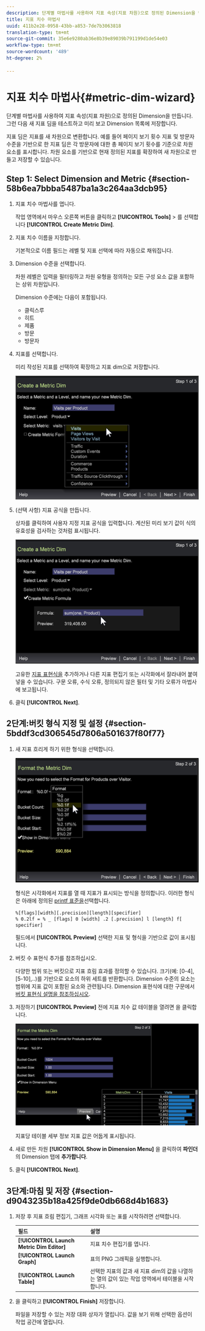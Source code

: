 ```yaml
---
description: 단계별 마법사를 사용하여 지표 속성(지표 차원)으로 정의된 Dimension을 만듭니다. 그런 다음 새 지표 딤을 테스트하고 미리 보고 Dimension 목록에 저장합니다.
title: 지표 치수 마법사
uuid: 411b2e28-0958-43bb-a853-7de7b3063818
translation-type: tm+mt
source-git-commit: 35e6e9280ab36e8b39e89039b791199d1de54e03
workflow-type: tm+mt
source-wordcount: '489'
ht-degree: 2%

---
```



# 지표 치수 마법사{#metric-dim-wizard}

단계별 마법사를 사용하여 지표 속성(지표 차원)으로 정의된 Dimension을 만듭니다. 그런 다음 새 지표 딤을 테스트하고 미리 보고 Dimension 목록에 저장합니다.

지표 딤은 지표를 새 차원으로 변환합니다. 예를 들어 페이지 보기 횟수 지표 및 방문자 수준을 기반으로 한 지표 딤은 각 방문자에 대한 총 페이지 보기 횟수를 기준으로 차원 요소를 표시합니다. 차원 요소를 기반으로 현재 정의된 지표를 확장하여 새 차원으로 만들고 저장할 수 있습니다.

## Step 1: Select Dimension and Metric {#section-58b6ea7bbba5487ba1a3c264aa3dcb95}

1. 지표 치수 마법사를 엽니다.

   작업 영역에서 마우스 오른쪽 버튼을 클릭하고 **[!UICONTROL Tools]** > 를 선택합니다 **[!UICONTROL Create Metric Dim]**.

1. 지표 치수 이름을 지정합니다.

   기본적으로 이름 필드는 레벨 및 지표 선택에 따라 자동으로 채워집니다.

1. Dimension 수준을 선택합니다.

   차원 레벨은 입력을 필터링하고 차원 유형을 정의하는 모든 구성 요소 값을 포함하는 상위 차원입니다.

   Dimension 수준에는 다음이 포함됩니다.

   * 클릭스루
   * 히트
   * 제품
   * 방문
   * 방문자

1. 지표를 선택합니다.

   미리 작성된 지표를 선택하여 확장하고 지표 dim으로 저장합니다.

   ![](assets/6_4_workstation_metricdim_metric.png)

1. (선택 사항) 지표 공식을 만듭니다.

   상자를 클릭하여 사용자 지정 지표 공식을 입력합니다. 계산된 미리 보기 값이 식의 유효성을 검사하는 것처럼 표시됩니다.

   ![](assets/6_4_workstation_metricdim_create_metric.png)

   고유한 [지표 표현식을](https://docs.adobe.com/content/help/en/data-workbench/using/client/qry-lang-syntx/c-syntx-mtrc-exp.html) 추가하거나 다른 지표 편집기 또는 시각화에서 잘라내어 붙여넣을 수 있습니다. 구문 오류, 수식 오류, 정의되지 않은 필터 및 기타 오류가 마법사에 보고됩니다.

1. 클릭 **[!UICONTROL Next]**.

## 2단계:버킷 형식 지정 및 설정 {#section-5bddf3cd306545d7806a501637f80f77}

1. 새 지표 흐리게 하기 위한 형식을 선택합니다.

   ![](assets/6_4_workstation_metricdim_format_metric.png)

   형식은 시각화에서 지표를 열 때 지표가 표시되는 방식을 정의합니다. 이러한 형식은 아래에 정의된 [printf 표준을](http://www.cplusplus.com/reference/cstdio/printf/)선택합니다.

   ```
   %[flags][width][.precision][length][specifier]
   % 0.2lf = % _ [flags] 0 [width] .2 [.precision] l [length] f[ specifier]
   ```

   필드에서 **[!UICONTROL Preview]** 선택한 지표 및 형식을 기반으로 값이 표시됩니다.

1. 버킷 수 표현식 추가를 참조하십시오.

   다양한 범위 또는 버킷으로 지표 흐림 효과를 정의할 수 있습니다. 크기(예: [0-4], [5-10],..)를 기반으로 요소의 하위 세트를 반환합니다. Dimension 수준의 요소는 범위에 지표 값이 포함된 요소와 관련됩니다. Dimension 표현식에 대한 구문에서 [버킷 표현식 설명을 참조하십시오](https://docs.adobe.com/content/help/en/data-workbench/using/client/qry-lang-syntx/c-syntx-dim-exp.html).

1. 저장하기 **[!UICONTROL Preview]** 전에 지표 치수 값 테이블을 열려면 을 클릭합니다.

   ![](assets/6_4_workstation_metricdim_preview.png)

   지표당 테이블 세부 정보 지표 값은 어둡게 표시됩니다.

1. 새로 만든 차원 **[!UICONTROL Show in Dimension Menu]** 을 클릭하여 **파인더** 의 Dimension 탭에 **추가합니다**.

1. 클릭 **[!UICONTROL Next]**.

## 3단계:마침 및 저장 {#section-d9043235b18a425f9de0db668d4b1683}

1. 저장 후 지표 흐림 편집기, 그래프 시각화 또는 표를 시작하려면 선택합니다.

   | 필드 | 설명 |
   |---|---|
   | **[!UICONTROL Launch Metric Dim Editor]** | 지표 치수 편집기를 엽니다. |
   | **[!UICONTROL Launch Graph]** | 표의 PNG 그래픽을 실행합니다. |
   | **[!UICONTROL Launch Table]** | 선택한 지표의 값과 새 지표 dim의 값을 나열하는 열의 값이 있는 작업 영역에서 테이블을 시작합니다. |

1. 을 클릭하고 **[!UICONTROL Finish]** 저장합니다.

   파일을 저장할 수 있는 저장 대화 상자가 열립니다. 값을 보기 위해 선택한 옵션이 작업 공간에 열립니다.

